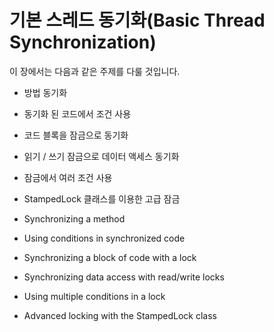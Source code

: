 # 기본 스레드 동기화(Basic Thread Synchronization)

이 장에서는 다음과 같은 주제를 다룰 것입니다.

- 방법 동기화
- 동기화 된 코드에서 조건 사용
- 코드 블록을 잠금으로 동기화
- 읽기 / 쓰기 잠금으로 데이터 액세스 동기화
- 잠금에서 여러 조건 사용
- StampedLock 클래스를 이용한 고급 잠금

- Synchronizing a method
- Using conditions in synchronized code
- Synchronizing a block of code with a lock
- Synchronizing data access with read/write locks
- Using multiple conditions in a lock
- Advanced locking with the StampedLock class